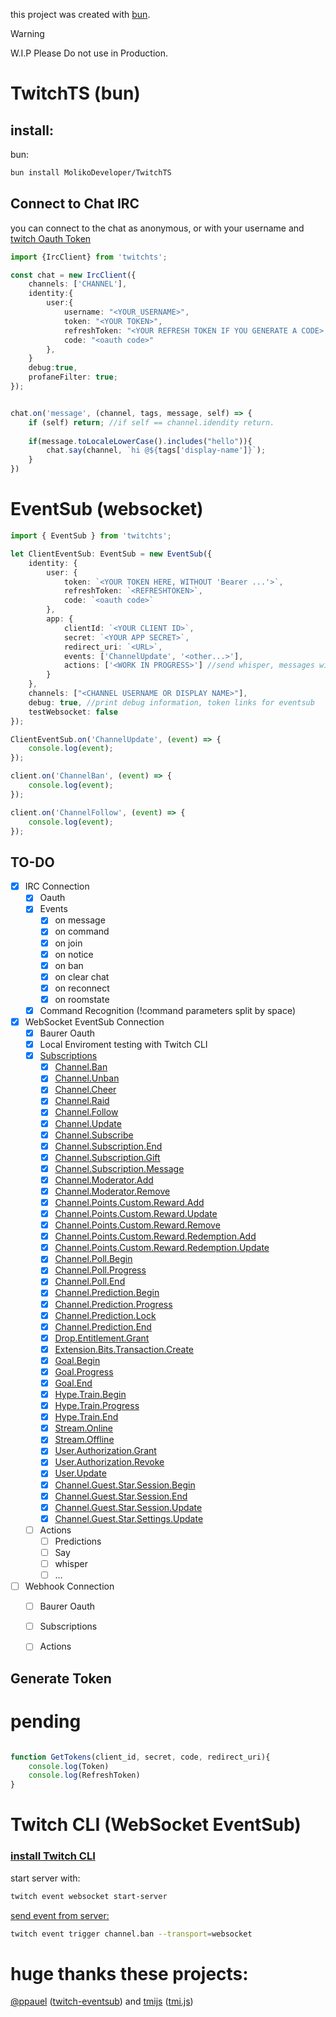 this project was created with [bun](https://bun.sh).
> [!WARNING]  
> W.I.P Please Do not use in Production.

# TwitchTS (bun)

## install:
bun:
```bash
bun install MolikoDeveloper/TwitchTS
```

## Connect to Chat IRC

you can connect to the chat as anonymous, or with your username and [twitch Oauth Token](https://dev.twitch.tv/docs/cli/token-command/#get-an-access-token) 


```ts
import {IrcClient} from 'twitchts';

const chat = new IrcClient({
    channels: ['CHANNEL'],
    identity:{
        user:{
            username: "<YOUR_USERNAME>",
            token: "<YOUR TOKEN>",
            refreshToken: "<YOUR REFRESH TOKEN IF YOU GENERATE A CODE>.",
            code: "<oauth code>" 
        },
    }
    debug:true,
    profaneFilter: true;
});


chat.on('message', (channel, tags, message, self) => {
    if (self) return; //if self == channel.idendity return.
    
    if(message.toLocaleLowerCase().includes("hello")){
        chat.say(channel, `hi @${tags['display-name']}`);
    }
})
```


# EventSub (websocket)

```ts
import { EventSub } from 'twitchts';

let ClientEventSub: EventSub = new EventSub({
    identity: {
        user: {
            token: `<YOUR TOKEN HERE, WITHOUT 'Bearer ...'>`,
            refreshToken: `<REFRESHTOKEN>`,
            code: `<oauth code>`
        },
        app: {
            clientId: `<YOUR CLIENT ID>`,
            secret: `<YOUR APP SECRET>`,
            redirect_uri: `<URL>`,
            events: ['ChannelUpdate', '<other...>'],
            actions: ['<WORK IN PROGRESS>'] //send whisper, messages with helix api, raid, poll, predictions, etc...
        }
    },
    channels: ["<CHANNEL USERNAME OR DISPLAY NAME>"],
    debug: true, //print debug information, token links for eventsub
    testWebsocket: false
});

ClientEventSub.on('ChannelUpdate', (event) => {
    console.log(event);
});

client.on('ChannelBan', (event) => {
    console.log(event);
});

client.on('ChannelFollow', (event) => {
    console.log(event);
});
```

## TO-DO

- [x] IRC Connection
    - [x] Oauth
    - [x] Events
        - [x] on message
        - [x] on command
        - [x] on join
        - [x] on notice
        - [x] on ban
        - [x] on clear chat
        - [x] on reconnect
        - [x] on roomstate

    - [x] Command Recognition (!command parameters split by space)
    
- [x] WebSocket EventSub Connection
    - [x] Baurer Oauth
    - [x] Local Enviroment testing with Twitch CLI
    - [x] [Subscriptions](https://dev.twitch.tv/docs/eventsub/eventsub-subscription-types/)
        - [x] [Channel.Ban](https://dev.twitch.tv/docs/eventsub/eventsub-subscription-types/#channelban)
        - [x] [Channel.Unban](https://dev.twitch.tv/docs/eventsub/eventsub-subscription-types/#channelunban)
        - [x] [Channel.Cheer](https://dev.twitch.tv/docs/eventsub/eventsub-subscription-types/#channelcheer)
        - [x] [Channel.Raid](https://dev.twitch.tv/docs/eventsub/eventsub-subscription-types/#channelraid)
        - [x] [Channel.Follow](https://dev.twitch.tv/docs/eventsub/eventsub-subscription-types/#channelfollow)
        - [x] [Channel.Update](https://dev.twitch.tv/docs/eventsub/eventsub-subscription-types/#channelupdate)
        - [x] [Channel.Subscribe](https://dev.twitch.tv/docs/eventsub/eventsub-subscription-types/#channelsubscribe)
        - [x] [Channel.Subscription.End](https://dev.twitch.tv/docs/eventsub/eventsub-subscription-types/#channelsubscriptionend)
        - [x] [Channel.Subscription.Gift](https://dev.twitch.tv/docs/eventsub/eventsub-subscription-types/#channelsubscriptiongift)
        - [x] [Channel.Subscription.Message](https://dev.twitch.tv/docs/eventsub/eventsub-subscription-types/#channelsubscriptionmessage)
        - [x] [Channel.Moderator.Add](https://dev.twitch.tv/docs/eventsub/eventsub-subscription-types/#channelmoderatoradd)
        - [x] [Channel.Moderator.Remove](https://dev.twitch.tv/docs/eventsub/eventsub-subscription-types/#channelmoderatorremove)
        - [x] [Channel.Points.Custom.Reward.Add](https://dev.twitch.tv/docs/eventsub/eventsub-subscription-types/#channelpointscustomrewardadd)
        - [x] [Channel.Points.Custom.Reward.Update](https://dev.twitch.tv/docs/eventsub/eventsub-subscription-types/#channelpointscustomrewardupdate)
        - [x] [Channel.Points.Custom.Reward.Remove](https://dev.twitch.tv/docs/eventsub/eventsub-subscription-types/#channelpointscustomrewardremove)
        - [x] [Channel.Points.Custom.Reward.Redemption.Add](https://dev.twitch.tv/docs/eventsub/eventsub-subscription-types/#channelpointscustomrewardredemptionadd)
        - [x] [Channel.Points.Custom.Reward.Redemption.Update](https://dev.twitch.tv/docs/eventsub/eventsub-subscription-types/#channelpointscustomrewardredemptionupdate)
        - [x] [Channel.Poll.Begin](https://dev.twitch.tv/docs/eventsub/eventsub-subscription-types/#channelpollbegin)
        - [x] [Channel.Poll.Progress](https://dev.twitch.tv/docs/eventsub/eventsub-subscription-types/#channelpollprogress)
        - [x] [Channel.Poll.End](https://dev.twitch.tv/docs/eventsub/eventsub-subscription-types/#channelpollend)
        - [x] [Channel.Prediction.Begin](https://dev.twitch.tv/docs/eventsub/eventsub-subscription-types/#channelpredictionbegin)
        - [x] [Channel.Prediction.Progress](https://dev.twitch.tv/docs/eventsub/eventsub-subscription-types/#channelpredictionprogress)
        - [x] [Channel.Prediction.Lock](https://dev.twitch.tv/docs/eventsub/eventsub-subscription-types/#channelpredictionlock)
        - [x] [Channel.Prediction.End](https://dev.twitch.tv/docs/eventsub/eventsub-subscription-types/#channelpredictionend)
        - [x] [Drop.Entitlement.Grant](https://dev.twitch.tv/docs/eventsub/eventsub-subscription-types/#dropentitlementgrant)
        - [x] [Extension.Bits.Transaction.Create](https://dev.twitch.tv/docs/eventsub/eventsub-subscription-types/#extensionbitstransactioncreate)
        - [x] [Goal.Begin](https://dev.twitch.tv/docs/eventsub/eventsub-subscription-types/#goalbegin)
        - [x] [Goal.Progress](https://dev.twitch.tv/docs/eventsub/eventsub-subscription-types/#goalprogress)
        - [x] [Goal.End](https://dev.twitch.tv/docs/eventsub/eventsub-subscription-types/#goalend)
        - [x] [Hype.Train.Begin](https://dev.twitch.tv/docs/eventsub/eventsub-subscription-types/#hypetrainbegin)
        - [x] [Hype.Train.Progress](https://dev.twitch.tv/docs/eventsub/eventsub-subscription-types/#hypetrainprogress)
        - [x] [Hype.Train.End](https://dev.twitch.tv/docs/eventsub/eventsub-subscription-types/#hypetrainend)
        - [x] [Stream.Online](https://dev.twitch.tv/docs/eventsub/eventsub-subscription-types/#streamonline)
        - [x] [Stream.Offline](https://dev.twitch.tv/docs/eventsub/eventsub-subscription-types/#streamoffline)
        - [x] [User.Authorization.Grant](https://dev.twitch.tv/docs/eventsub/eventsub-subscription-types/#userauthorizationgrant)
        - [x] [User.Authorization.Revoke](https://dev.twitch.tv/docs/eventsub/eventsub-subscription-types/#userauthorizationrevoke)
        - [x] [User.Update](https://dev.twitch.tv/docs/eventsub/eventsub-subscription-types/#userupdate)
        - [x] [Channel.Guest.Star.Session.Begin](https://dev.twitch.tv/docs/eventsub/eventsub-subscription-types/#channelgueststarsessionbegin)
        - [x] [Channel.Guest.Star.Session.End](https://dev.twitch.tv/docs/eventsub/eventsub-subscription-types/#channelgueststarsessionend)
        - [x] [Channel.Guest.Star.Session.Update](https://dev.twitch.tv/docs/eventsub/eventsub-subscription-types/#channelgueststarsessionupdate)
        - [x] [Channel.Guest.Star.Settings.Update](https://dev.twitch.tv/docs/eventsub/eventsub-subscription-types/#channelgueststarsettingsupdate)
    - [ ] Actions
        - [ ] Predictions
        - [ ] Say
        - [ ] whisper
        - [ ] ...
    
- [ ] Webhook Connection
    - [ ] Baurer Oauth
    - [ ] Subscriptions
    - [ ] Actions


## Generate Token

# pending
```ts

function GetTokens(client_id, secret, code, redirect_uri){
    console.log(Token)
    console.log(RefreshToken)
}
```
#

# Twitch CLI (WebSocket EventSub)
### [install Twitch CLI](https://dev.twitch.tv/docs/cli/)

start server with:

```bash
twitch event websocket start-server
```

[send event from server:](https://dev.twitch.tv/docs/cli/websocket-event-command/)
```bash
twitch event trigger channel.ban --transport=websocket
```


# huge thanks these projects:

[@ppauel](https://github.com/ppauel) ([twitch-eventsub](https://github.com/ppauel/twitch-eventsub)) and 
[tmijs](https://github.com/tmijs) ([tmi.js](https://github.com/tmijs/tmi.js))

